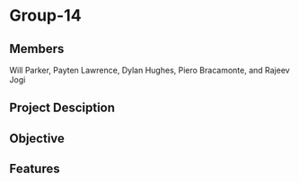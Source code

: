 # Group-14

## Members
Will Parker, Payten Lawrence, Dylan Hughes, Piero Bracamonte, and Rajeev Jogi

## Project Desciption

## Objective

## Features
